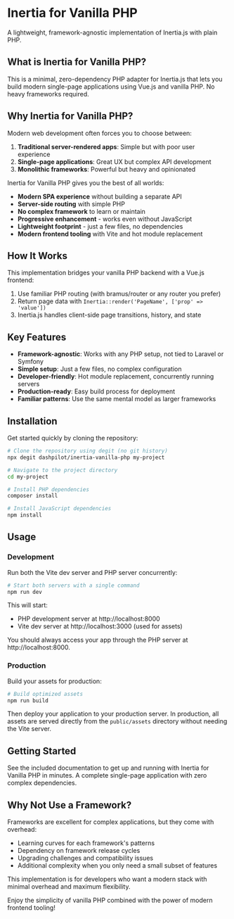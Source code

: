 # Inertia for Vanilla PHP

A lightweight, framework-agnostic implementation of Inertia.js with plain PHP.

## What is Inertia for Vanilla PHP?

This is a minimal, zero-dependency PHP adapter for Inertia.js that lets you build modern single-page applications using Vue.js and vanilla PHP. No heavy frameworks required.

## Why Inertia for Vanilla PHP?

Modern web development often forces you to choose between:

1. **Traditional server-rendered apps**: Simple but with poor user experience
2. **Single-page applications**: Great UX but complex API development
3. **Monolithic frameworks**: Powerful but heavy and opinionated

Inertia for Vanilla PHP gives you the best of all worlds:

-   **Modern SPA experience** without building a separate API
-   **Server-side routing** with simple PHP
-   **No complex framework** to learn or maintain
-   **Progressive enhancement** - works even without JavaScript
-   **Lightweight footprint** - just a few files, no dependencies
-   **Modern frontend tooling** with Vite and hot module replacement

## How It Works

This implementation bridges your vanilla PHP backend with a Vue.js frontend:

1. Use familiar PHP routing (with bramus/router or any router you prefer)
2. Return page data with `Inertia::render('PageName', ['prop' => 'value'])`
3. Inertia.js handles client-side page transitions, history, and state

## Key Features

-   **Framework-agnostic**: Works with any PHP setup, not tied to Laravel or Symfony
-   **Simple setup**: Just a few files, no complex configuration
-   **Developer-friendly**: Hot module replacement, concurrently running servers
-   **Production-ready**: Easy build process for deployment
-   **Familiar patterns**: Use the same mental model as larger frameworks

## Installation

Get started quickly by cloning the repository:

```bash
# Clone the repository using degit (no git history)
npx degit dashpilot/inertia-vanilla-php my-project

# Navigate to the project directory
cd my-project

# Install PHP dependencies
composer install

# Install JavaScript dependencies
npm install
```

## Usage

### Development

Run both the Vite dev server and PHP server concurrently:

```bash
# Start both servers with a single command
npm run dev
```

This will start:

-   PHP development server at http://localhost:8000
-   Vite dev server at http://localhost:3000 (used for assets)

You should always access your app through the PHP server at http://localhost:8000.

### Production

Build your assets for production:

```bash
# Build optimized assets
npm run build
```

Then deploy your application to your production server. In production, all assets are served directly from the `public/assets` directory without needing the Vite server.

## Getting Started

See the included documentation to get up and running with Inertia for Vanilla PHP in minutes. A complete single-page application with zero complex dependencies.

## Why Not Use a Framework?

Frameworks are excellent for complex applications, but they come with overhead:

-   Learning curves for each framework's patterns
-   Dependency on framework release cycles
-   Upgrading challenges and compatibility issues
-   Additional complexity when you only need a small subset of features

This implementation is for developers who want a modern stack with minimal overhead and maximum flexibility.

Enjoy the simplicity of vanilla PHP combined with the power of modern frontend tooling!
